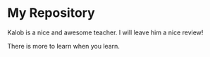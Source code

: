 # My Repository

Kalob is a nice and awesome teacher. I will leave him a nice review!

There is more to learn when you learn.
